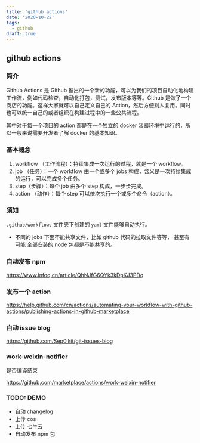```yaml
---
title: 'github actions'
date: '2020-10-22'
tags:
  - github
draft: true
---
```


## github actions

### 简介

Github Actions 是 Github 推出的一个新的功能，可以为我们的项目自动化地构建工作流，例如代码检查，自动化打包，测试，发布版本等等。Github 是做了一个商店的功能。这样大家就可以自己定义自己的 Action，然后方便别人复用。同时也可以统一自己的或者组织在构建过程中的一些公共流程。

其中对于每一个项目的 action 都是在一个独立的 docker 容器环境中运行的，所以一般来说需要开发者了解 docker 的基本知识。

### 基本概念

1. workflow （工作流程）：持续集成一次运行的过程，就是一个 workflow。
2. job （任务）：一个 workflow 由一个或多个 jobs 构成，含义是一次持续集成的运行，可以完成多个任务。
3. step（步骤）：每个 job 由多个 step 构成，一步步完成。
4. action （动作）：每个 step 可以依次执行一个或多个命令（action）。

### 须知

`.github/workflows` 文件夹下创建的 `yaml` 文件能够自动执行。

- 不同的 jobs 下面不能共享文件，比如 github 代码的拉取文件等等， 甚至有可能 全部安装的 node 包都是不能共享的。

### 自动发布 npm

https://www.infoq.cn/article/QhNJfG6QYk3kDpKJ3PDq

### 发布一个 action

https://help.github.com/cn/actions/automating-your-workflow-with-github-actions/publishing-actions-in-github-marketplace

### 自动 issue blog

https://github.com/Sep0lkit/git-issues-blog

### work-weixin-notifier

是否编译结束

https://github.com/marketplace/actions/work-weixin-notifier

### TODO: DEMO

- 自动 changelog
- 上传 cos
- 上传 七牛云
- 自动发布 npm 包
